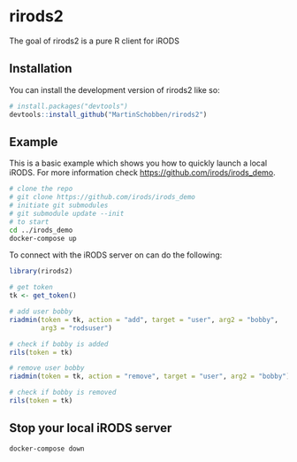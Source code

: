 
<!-- README.md is generated from README.Rmd. Please edit that file -->

# rirods2

<!-- badges: start -->
<!-- badges: end -->

The goal of rirods2 is a pure R client for iRODS

## Installation

You can install the development version of rirods2 like so:

``` r
# install.packages("devtools")
devtools::install_github("MartinSchobben/rirods2")
```

## Example

This is a basic example which shows you how to quickly launch a local
iRODS. For more information check <https://github.com/irods/irods_demo>.

``` bash
# clone the repo
# git clone https://github.com/irods/irods_demo
# initiate git submodules
# git submodule update --init
# to start
cd ../irods_demo
docker-compose up
```

To connect with the iRODS server on can do the following:

``` r
library(rirods2)

# get token
tk <- get_token()

# add user bobby
riadmin(token = tk, action = "add", target = "user", arg2 = "bobby", 
        arg3 = "rodsuser")

# check if bobby is added
rils(token = tk)

# remove user bobby
riadmin(token = tk, action = "remove", target = "user", arg2 = "bobby")

# check if bobby is removed
rils(token = tk)
```

## Stop your local iRODS server

``` bash
docker-compose down
```
